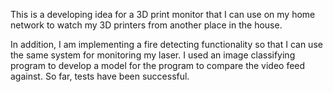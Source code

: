 This is a developing idea for a 3D print monitor that I can use on my home network to watch my 3D printers from another place in the house.

In addition, I am implementing a fire detecting functionality so that I can use the same system for monitoring my laser.  I used an image classifying program to develop a model for the program to compare the video feed against.  So far, tests have been successful.
